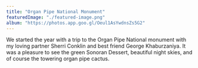 ```yaml
---
title: "Organ Pipe National Monument"
featuredImage: "./featured-image.png"
album: "https://photos.app.goo.gl/Oeul1AsYwdnsZs5G2"
---
```

We started the year with a trip to the Organ Pipe National monument with my loving partner Sherri Conklin and
best friend George Khaburzaniya. It was a pleasure to see the green Sonoran Dessert, beautiful night skies, and of course
the towering organ pipe cactus.
